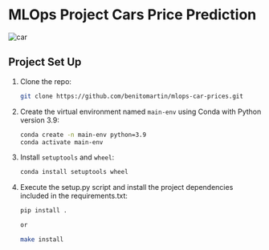 # MLOps Project Cars Price Prediction

![car](https://github.com/benitomartin/templates/assets/116911431/d5d98b26-f096-42bf-b97d-d2fefdebe555)

## Project Set Up

1. Clone the repo:

   ```bash
   git clone https://github.com/benitomartin/mlops-car-prices.git

2. Create the virtual environment named `main-env` using Conda with Python version 3.9:

   ```bash
   conda create -n main-env python=3.9
   conda activate main-env

3. Install `setuptools` and `wheel`:

    ```bash
    conda install setuptools wheel

4. Execute the setup.py script and install the project dependencies included in the requirements.txt:

    ```bash
    pip install .

    or
 
    make install
